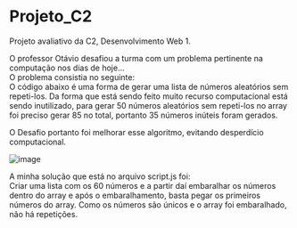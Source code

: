 # Projeto_C2
Projeto avaliativo da C2, Desenvolvimento Web 1.


O professor Otávio desafiou a turma com um problema pertinente na computação nos dias de hoje...</br>
O problema consistia no seguinte:</br>
O código abaixo é uma forma de gerar uma lista de números aleatórios sem repeti-los. Da forma que está sendo feito muito recurso computacional está sendo inutilizado, para gerar 50 números aleatórios sem repeti-los no array foi preciso gerar 85 no total,
portanto 35 números inúteis foram gerados.

O Desafio portanto foi melhorar esse algoritmo, evitando desperdício computacional. 

![image](https://github.com/user-attachments/assets/c1d4cb5a-dba6-4b08-9cd1-9bb92203ee7b)



A minha solução que está no arquivo script.js foi:</br>
Criar uma lista com os 60 números e a partir daí embaralhar os números dentro do array e após o embaralhamento, basta pegar os primeiros números do array. Como os números são únicos e o array foi embaralhado, não há repetições.
